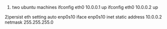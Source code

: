 1) two ubuntu machines
ifconfig eth0 10.0.0.1 up
ifconfig eth0 10.0.0.2 up

2)persist eth setting
auto enp0s10
iface enp0s10 inet static
address 10.0.0.2
netmask 255.255.255.0
